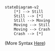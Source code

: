 
```mermaid
stateDiagram-v2 
	[*] --> Still 
	Still --> [*] 
	Still --> Moving 
	Moving --> Still 
	Moving --> Crash 
	Crash --> [*]
```
(More Syntax [Here](https://mermaid-js.github.io/mermaid/#/stateDiagram))